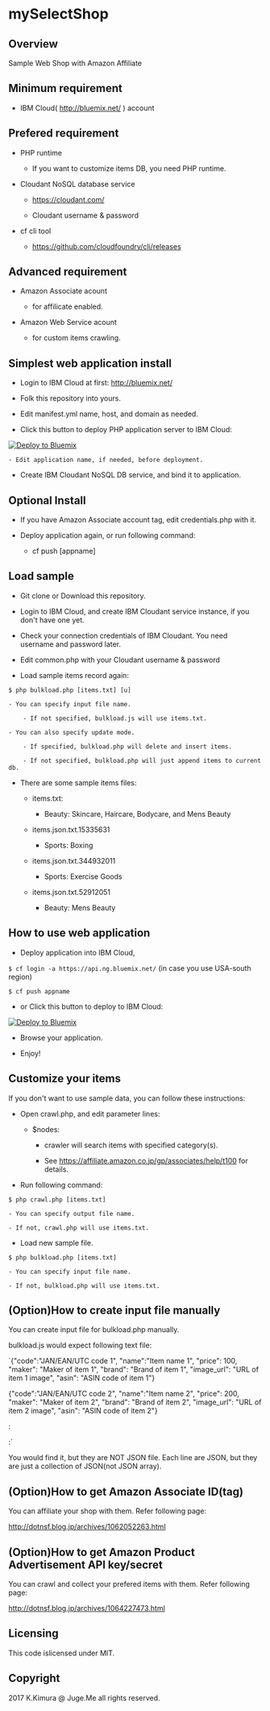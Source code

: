 # mySelectShop

## Overview

Sample Web Shop with Amazon Affiliate

## Minimum requirement

- IBM Cloud( http://bluemix.net/ ) account

## Prefered requirement

- PHP runtime

    - If you want to customize items DB, you need PHP runtime.

- Cloudant NoSQL database service

    - https://cloudant.com/

    - Cloudant username & password

- cf cli tool

    - https://github.com/cloudfoundry/cli/releases


## Advanced requirement

- Amazon Associate acount

    - for affilicate enabled.

- Amazon Web Service acount

    - for custom items crawling.

## Simplest web application install

- Login to IBM Cloud at first: http://bluemix.net/

- Folk this repository into yours.

- Edit manifest.yml name, host, and domain as needed.

- Click this button to deploy PHP application server to IBM Cloud:

[![Deploy to Bluemix](https://bluemix.net/deploy/button.png)](https://bluemix.net/deploy?repository=https://github.com/dotnsf/mySelectShop)

    - Edit application name, if needed, before deployment.

- Create IBM Cloudant NoSQL DB service, and bind it to application.

## Optional Install

- If you have Amazon Associate account tag, edit credentials.php with it.

- Deploy application again, or run following command:

    - cf push [appname]

## Load sample

- Git clone or Download this repository.

- Login to IBM Cloud, and create IBM Cloudant service instance, if you don't have one yet.

- Check your connection credentials of IBM Cloudant. You need username and password later.

- Edit common.php with your Cloudant username & password

- Load sample items record again:

`$ php bulkload.php [items.txt] [u]`

    - You can specify input file name.

        - If not specified, bulkload.js will use items.txt.

    - You can also specify update mode.

        - If specified, bulkload.php will delete and insert items.

        - If not specified, bulkload.php will just append items to current db.

- There are some sample items files:

    - items.txt:

        * Beauty: Skincare, Haircare, Bodycare, and Mens Beauty

    - items.json.txt.15335631

        * Sports: Boxing

    - items.json.txt.344932011

        * Sports: Exercise Goods

    - items.json.txt.52912051

        * Beauty: Mens Beauty


## How to use web application

- Deploy application into IBM Cloud,

`$ cf login -a https://api.ng.bluemix.net/` (in case you use USA-south region)

`$ cf push appname`

- or Click this button to deploy to IBM Cloud:

[![Deploy to Bluemix](https://bluemix.net/deploy/button.png)](https://bluemix.net/deploy?repository=https://github.com/dotnsf/mySelectShop)


- Browse your application.

- Enjoy!


## Customize your items

If you don't want to use sample data, you can follow these instructions:

- Open crawl.php, and edit parameter lines:

    - $nodes:

        * crawler will search items with specified category(s).

        * See https://affiliate.amazon.co.jp/gp/associates/help/t100 for details.

- Run following command:

`$ php crawl.php [items.txt]`

    - You can specify output file name.

    - If not, crawl.php will use items.txt.

- Load new sample file.

`$ php bulkload.php [items.txt]`

    - You can specify input file name.

    - If not, bulkload.php will use items.txt.

## (Option)How to create input file manually

You can create input file for bulkload.php manually.

bulkload.js would expect following text file:

`{"code":"JAN/EAN/UTC code 1", "name":"Item name 1", "price": 100, "maker": "Maker of item 1", "brand": "Brand of item 1", "image_url": "URL of item 1 image", "asin": "ASIN code of item 1"}

{"code":"JAN/EAN/UTC code 2", "name":"Item name 2", "price": 200, "maker": "Maker of item 2", "brand": "Brand of item 2", "image_url": "URL of item 2 image", "asin": "ASIN code of item 2"}

  :

  :`

You would find it, but they are NOT JSON file. Each line are JSON, but they are just a collection of JSON(not JSON array).


## (Option)How to get Amazon Associate ID(tag)

You can affiliate your shop with them. Refer following page:

http://dotnsf.blog.jp/archives/1062052263.html

## (Option)How to get Amazon Product Advertisement API key/secret

You can crawl and collect your prefered items with them. Refer following page:

http://dotnsf.blog.jp/archives/1064227473.html

## Licensing

This code islicensed under MIT.


## Copyright

2017 K.Kimura @ Juge.Me all rights reserved.
